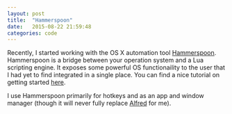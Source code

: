 ```yaml
---
layout: post
title:  "Hammerspoon"
date:   2015-08-22 21:59:48
categories: code
---
```


Recently, I started working with the OS X automation tool [Hammerspoon][Hammerspoon]. Hammerspoon is a bridge between your operation system and a Lua scripting engine. It exposes some powerful OS functionaility to the user that I had yet to find integrated in a single place. You can find a nice tutorial on getting started [here][GettingStarted].

I use Hammerspoon primarily for hotkeys and as an app and window manager (though it will never fully replace [Alfred][Alfred] for me).



[Hammerspoon]: http://www.hammerspoon.org/
[GettingStarted]: http://www.hammerspoon.org/go/
[Alfred]: https://www.alfredapp.com/